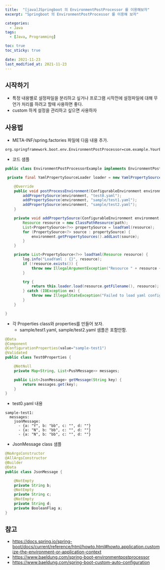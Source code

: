 ```yaml
---
title:  "[java]JSpringboot 의 EnvironmentPostProcessor 를 이용해보자"
excerpt: "Springboot 의 EnvironmentPostProcessor 를 이용해 보자"

categories:
  - Java
tags:
  - [Java, Programming]

toc: true
toc_sticky: true
 
date: 2021-11-23
last_modified_at: 2021-11-23
---
```


## 시작하기
* 특정 내용별로 설정파일을 분리하고 싶거나 프로그램 시작전에 설정파일에 대해 무언가 처리를 하려고 할때 사용하면 좋다.
* custom 하게 설정을 관리하고 싶으면 사용하자


## 사용법
* META-INF/spring.factories 파일에 다음 내용 추가.
```
org.springframework.boot.env.EnvironmentPostProcessor=com.example.YourEnvironmentPostProcessor
```

* 코드 샘플 

```java
public class EnvironmentPostProcessorExample implements EnvironmentPostProcessor {

 private final YamlPropertySourceLoader loader = new YamlPropertySourceLoader();

    @Override
    public void postProcessEnvironment(ConfigurableEnvironment environment, SpringApplication application) {
        addPropertySource(environment, "test0.yaml");    
        addPropertySource(environment, "sample/test1.yaml");
        addPropertySource(environment, "sample/test2.yaml");
    }

    private void addPropertySource(ConfigurableEnvironment environment, String path) {
        Resource resource = new ClassPathResource(path);
        List<PropertySource<?>> propertySource = loadYaml(resource);
        for (PropertySource<?> source : propertySource) {
            environment.getPropertySources().addLast(source);
        }
    }

    private List<PropertySource<?>> loadYaml(Resource resource) {
        log.info("LoadYaml : {}", resource);
        if (!resource.exists()) {
            throw new IllegalArgumentException("Resource " + resource + " does not exist");
        }

        try {
            return this.loader.load(resource.getFilename(), resource);
        } catch (IOException ex) {
            throw new IllegalStateException("Failed to load yaml configuration from " + resource, ex);
        }
    }

}
```

* 각 Properties class와 properties를 만들어 보자. 
    * sample/test1.yaml, sample/test2.yaml 샘플은 포함안함.

```java
@Data
@Component
@ConfigurationProperties(value="sample-test1")
@Validated
public class Test0Properties {

    @NotNull
    private Map<String, List<PushMessage>> messages;

    public List<JsonMessage> getMessage(String key) {
        return messages.get(key);
    }
}

```
* test0.yaml 내용 
```
sample-test1:
  messages:
    jsonMessage:
      - {a: "Y", b: "bb", c: "", d: ""}
      - {a: "N", b: "bb", c: "", d: ""}
      - {a: "N", b: "bb", c: "", d: ""}
```
* JsonMessage class 샘플
```java
@NoArgsConstructor
@AllArgsConstructor
@Builder
@Data
public class JsonMessage {

    @NotEmpty
    private String b;
    @NotEmpty
    private String c;
    @NotEmpty
    private String d;
    private BooleanFlag a;
}
```


## 참고
* https://docs.spring.io/spring-boot/docs/current/reference/html/howto.html#howto.application.customize-the-environment-or-application-context
* https://www.baeldung.com/spring-boot-environmentpostprocessor
* https://www.baeldung.com/spring-boot-custom-auto-configuration